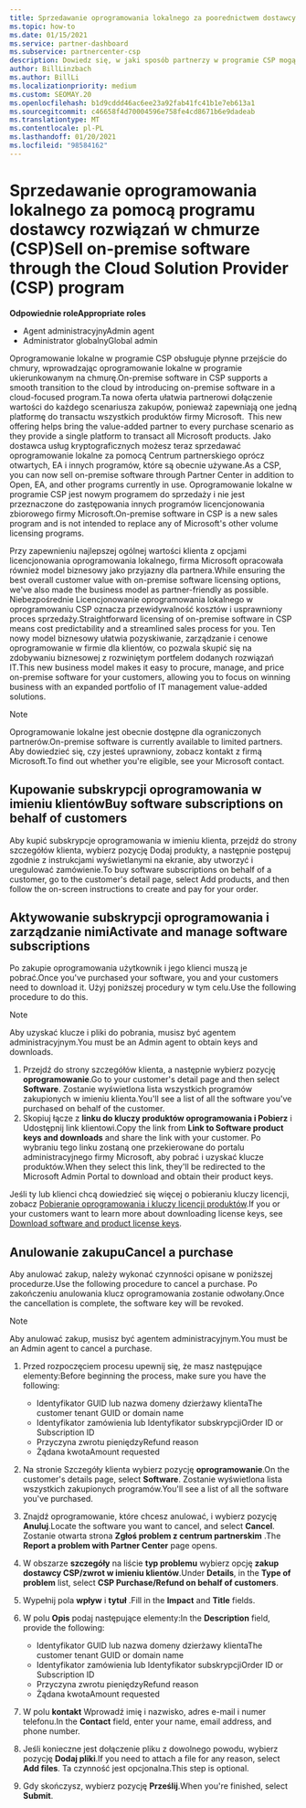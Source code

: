 ```yaml
---
title: Sprzedawanie oprogramowania lokalnego za poorednictwem dostawcy usług kryptograficznych
ms.topic: how-to
ms.date: 01/15/2021
ms.service: partner-dashboard
ms.subservice: partnercenter-csp
description: Dowiedz się, w jaki sposób partnerzy w programie CSP mogą kupować, sprzedawać i anulować subskrypcje oprogramowania lokalnego w imieniu klientów w centrum partnerskim.
author: BillLinzbach
ms.author: BillLi
ms.localizationpriority: medium
ms.custom: SEOMAY.20
ms.openlocfilehash: b1d9cddd46ac6ee23a92fab41fc41b1e7eb613a1
ms.sourcegitcommit: c46658f4d70004596e758fe4cd8671b6e9dadeab
ms.translationtype: MT
ms.contentlocale: pl-PL
ms.lasthandoff: 01/20/2021
ms.locfileid: "98584162"
---
```

# <a name="sell-on-premise-software-through-the-cloud-solution-provider-csp-program"></a><span data-ttu-id="bf08d-103">Sprzedawanie oprogramowania lokalnego za pomocą programu dostawcy rozwiązań w chmurze (CSP)</span><span class="sxs-lookup"><span data-stu-id="bf08d-103">Sell on-premise software through the Cloud Solution Provider (CSP) program</span></span>

<span data-ttu-id="bf08d-104">**Odpowiednie role**</span><span class="sxs-lookup"><span data-stu-id="bf08d-104">**Appropriate roles**</span></span>

- <span data-ttu-id="bf08d-105">Agent administracyjny</span><span class="sxs-lookup"><span data-stu-id="bf08d-105">Admin agent</span></span>
- <span data-ttu-id="bf08d-106">Administrator globalny</span><span class="sxs-lookup"><span data-stu-id="bf08d-106">Global admin</span></span>

<span data-ttu-id="bf08d-107">Oprogramowanie lokalne w programie CSP obsługuje płynne przejście do chmury, wprowadzając oprogramowanie lokalne w programie ukierunkowanym na chmurę.</span><span class="sxs-lookup"><span data-stu-id="bf08d-107">On-premise software in CSP supports a smooth transition to the cloud by introducing on-premise software in a cloud-focused program.</span></span><span data-ttu-id="bf08d-108">Ta nowa oferta ułatwia partnerowi dołączenie wartości do każdego scenariusza zakupów, ponieważ zapewniają one jedną platformę do transactu wszystkich produktów firmy Microsoft.</span><span class="sxs-lookup"><span data-stu-id="bf08d-108">  This new offering helps bring the value-added partner to every purchase scenario as they provide a single platform to transact all Microsoft products.</span></span> <span data-ttu-id="bf08d-109">Jako dostawca usług kryptograficznych możesz teraz sprzedawać oprogramowanie lokalne za pomocą Centrum partnerskiego oprócz otwartych, EA i innych programów, które są obecnie używane.</span><span class="sxs-lookup"><span data-stu-id="bf08d-109">As a CSP, you can now sell on-premise software through Partner Center in addition to Open, EA, and other programs currently in use.</span></span> <span data-ttu-id="bf08d-110">Oprogramowanie lokalne w programie CSP jest nowym programem do sprzedaży i nie jest przeznaczone do zastępowania innych programów licencjonowania zbiorowego firmy Microsoft.</span><span class="sxs-lookup"><span data-stu-id="bf08d-110">On-premise software in CSP is a new sales program and is not intended to replace any of Microsoft's other volume licensing programs.</span></span> 
 
<span data-ttu-id="bf08d-111">Przy zapewnieniu najlepszej ogólnej wartości klienta z opcjami licencjonowania oprogramowania lokalnego, firma Microsoft opracowała również model biznesowy jako przyjazny dla partnera.</span><span class="sxs-lookup"><span data-stu-id="bf08d-111">While ensuring the best overall customer value with on-premise software licensing options, we've also made the business model as partner-friendly as possible.</span></span> <span data-ttu-id="bf08d-112">Niebezpośrednie Licencjonowanie oprogramowania lokalnego w oprogramowaniu CSP oznacza przewidywalność kosztów i usprawniony proces sprzedaży.</span><span class="sxs-lookup"><span data-stu-id="bf08d-112">Straightforward licensing of on-premise software in CSP means cost predictability and a streamlined sales process for you.</span></span> <span data-ttu-id="bf08d-113">Ten nowy model biznesowy ułatwia pozyskiwanie, zarządzanie i cenowe oprogramowanie w firmie dla klientów, co pozwala skupić się na zdobywaniu biznesowej z rozwiniętym portfelem dodanych rozwiązań IT.</span><span class="sxs-lookup"><span data-stu-id="bf08d-113">This new business model makes it easy to procure, manage, and price on-premise software for your customers, allowing you to focus on winning business with an expanded portfolio of IT management value-added solutions.</span></span> 

>[!NOTE]
><span data-ttu-id="bf08d-114">Oprogramowanie lokalne jest obecnie dostępne dla ograniczonych partnerów.</span><span class="sxs-lookup"><span data-stu-id="bf08d-114">On-premise software is currently available to limited partners.</span></span> <span data-ttu-id="bf08d-115">Aby dowiedzieć się, czy jesteś uprawniony, zobacz kontakt z firmą Microsoft.</span><span class="sxs-lookup"><span data-stu-id="bf08d-115">To find out whether you're eligible, see your Microsoft contact.</span></span> 


## <a name="buy-software-subscriptions-on-behalf-of-customers"></a><span data-ttu-id="bf08d-116">Kupowanie subskrypcji oprogramowania w imieniu klientów</span><span class="sxs-lookup"><span data-stu-id="bf08d-116">Buy software subscriptions on behalf of customers</span></span>

<span data-ttu-id="bf08d-117">Aby kupić subskrypcje oprogramowania w imieniu klienta, przejdź do strony szczegółów klienta, wybierz pozycję Dodaj produkty, a następnie postępuj zgodnie z instrukcjami wyświetlanymi na ekranie, aby utworzyć i uregulować zamówienie.</span><span class="sxs-lookup"><span data-stu-id="bf08d-117">To buy software subscriptions on behalf of a customer, go to the customer's detail page, select Add products, and then follow the on-screen instructions to create and pay for your order.</span></span>

## <a name="activate-and-manage-software-subscriptions"></a><span data-ttu-id="bf08d-118">Aktywowanie subskrypcji oprogramowania i zarządzanie nimi</span><span class="sxs-lookup"><span data-stu-id="bf08d-118">Activate and manage software subscriptions</span></span>

<span data-ttu-id="bf08d-119">Po zakupie oprogramowania użytkownik i jego klienci muszą je pobrać.</span><span class="sxs-lookup"><span data-stu-id="bf08d-119">Once you've purchased your software, you and your customers need to download it.</span></span> <span data-ttu-id="bf08d-120">Użyj poniższej procedury w tym celu.</span><span class="sxs-lookup"><span data-stu-id="bf08d-120">Use the following procedure to do this.</span></span> 

>[!NOTE]
><span data-ttu-id="bf08d-121">Aby uzyskać klucze i pliki do pobrania, musisz być agentem administracyjnym.</span><span class="sxs-lookup"><span data-stu-id="bf08d-121">You must be an Admin agent to obtain keys and downloads.</span></span>

1. <span data-ttu-id="bf08d-122">Przejdź do strony szczegółów klienta, a następnie wybierz pozycję **oprogramowanie**.</span><span class="sxs-lookup"><span data-stu-id="bf08d-122">Go to your customer's detail page and then select **Software**.</span></span> <span data-ttu-id="bf08d-123">Zostanie wyświetlona lista wszystkich programów zakupionych w imieniu klienta.</span><span class="sxs-lookup"><span data-stu-id="bf08d-123">You'll see a list of all the software you've purchased on behalf of the customer.</span></span>
2. <span data-ttu-id="bf08d-124">Skopiuj łącze z **linku do kluczy produktów oprogramowania i Pobierz** i Udostępnij link klientowi.</span><span class="sxs-lookup"><span data-stu-id="bf08d-124">Copy the link from **Link to Software product keys and downloads** and share the link with your customer.</span></span> <span data-ttu-id="bf08d-125">Po wybraniu tego linku zostaną one przekierowane do portalu administracyjnego firmy Microsoft, aby pobrać i uzyskać klucze produktów.</span><span class="sxs-lookup"><span data-stu-id="bf08d-125">When they select this link, they'll be redirected to the Microsoft Admin Portal to download and obtain their product keys.</span></span>

<span data-ttu-id="bf08d-126">Jeśli ty lub klienci chcą dowiedzieć się więcej o pobieraniu kluczy licencji, zobacz [Pobieranie oprogramowania i kluczy licencji produktów](https://go.microsoft.com/fwlink/p/?linkid=2152525).</span><span class="sxs-lookup"><span data-stu-id="bf08d-126">If you or your customers want to learn more about downloading license keys, see [Download software and product license keys](https://go.microsoft.com/fwlink/p/?linkid=2152525).</span></span>

## <a name="cancel-a-purchase"></a><span data-ttu-id="bf08d-127">Anulowanie zakupu</span><span class="sxs-lookup"><span data-stu-id="bf08d-127">Cancel a purchase</span></span>

<span data-ttu-id="bf08d-128">Aby anulować zakup, należy wykonać czynności opisane w poniższej procedurze.</span><span class="sxs-lookup"><span data-stu-id="bf08d-128">Use the following procedure to cancel a purchase.</span></span> <span data-ttu-id="bf08d-129">Po zakończeniu anulowania klucz oprogramowania zostanie odwołany.</span><span class="sxs-lookup"><span data-stu-id="bf08d-129">Once the cancellation is complete, the software key will be revoked.</span></span> 

>[!NOTE]
><span data-ttu-id="bf08d-130">Aby anulować zakup, musisz być agentem administracyjnym.</span><span class="sxs-lookup"><span data-stu-id="bf08d-130">You must be an Admin agent to cancel a purchase.</span></span> 

1.  <span data-ttu-id="bf08d-131">Przed rozpoczęciem procesu upewnij się, że masz następujące elementy:</span><span class="sxs-lookup"><span data-stu-id="bf08d-131">Before beginning the process, make sure you have the following:</span></span> 
    - <span data-ttu-id="bf08d-132">Identyfikator GUID lub nazwa domeny dzierżawy klienta</span><span class="sxs-lookup"><span data-stu-id="bf08d-132">The customer tenant GUID or domain name</span></span>
    - <span data-ttu-id="bf08d-133">Identyfikator zamówienia lub Identyfikator subskrypcji</span><span class="sxs-lookup"><span data-stu-id="bf08d-133">Order ID or Subscription ID</span></span>
    - <span data-ttu-id="bf08d-134">Przyczyna zwrotu pieniędzy</span><span class="sxs-lookup"><span data-stu-id="bf08d-134">Refund reason</span></span>
    - <span data-ttu-id="bf08d-135">Żądana kwota</span><span class="sxs-lookup"><span data-stu-id="bf08d-135">Amount requested</span></span>

2.  <span data-ttu-id="bf08d-136">Na stronie Szczegóły klienta wybierz pozycję **oprogramowanie**.</span><span class="sxs-lookup"><span data-stu-id="bf08d-136">On the customer's details page, select **Software**.</span></span> <span data-ttu-id="bf08d-137">Zostanie wyświetlona lista wszystkich zakupionych programów.</span><span class="sxs-lookup"><span data-stu-id="bf08d-137">You'll see a list of all the software you've purchased.</span></span> 

3.  <span data-ttu-id="bf08d-138">Znajdź oprogramowanie, które chcesz anulować, i wybierz pozycję **Anuluj**.</span><span class="sxs-lookup"><span data-stu-id="bf08d-138">Locate the software you want to cancel, and select **Cancel**.</span></span> <span data-ttu-id="bf08d-139">Zostanie otwarta strona **Zgłoś problem z centrum partnerskim** .</span><span class="sxs-lookup"><span data-stu-id="bf08d-139">The **Report a problem with Partner Center** page opens.</span></span> 

4.  <span data-ttu-id="bf08d-140">W obszarze **szczegóły** na liście **typ problemu** wybierz opcję **zakup dostawcy CSP/zwrot w imieniu klientów**.</span><span class="sxs-lookup"><span data-stu-id="bf08d-140">Under **Details**, in the **Type of problem** list, select **CSP Purchase/Refund on behalf of customers**.</span></span>

5.  <span data-ttu-id="bf08d-141">Wypełnij pola **wpływ** i **tytuł** .</span><span class="sxs-lookup"><span data-stu-id="bf08d-141">Fill in the **Impact** and **Title** fields.</span></span> 

6.  <span data-ttu-id="bf08d-142">W polu **Opis** podaj następujące elementy:</span><span class="sxs-lookup"><span data-stu-id="bf08d-142">In the **Description** field, provide the following:</span></span> 
    -   <span data-ttu-id="bf08d-143">Identyfikator GUID lub nazwa domeny dzierżawy klienta</span><span class="sxs-lookup"><span data-stu-id="bf08d-143">The customer tenant GUID or domain name</span></span>
    -   <span data-ttu-id="bf08d-144">Identyfikator zamówienia lub Identyfikator subskrypcji</span><span class="sxs-lookup"><span data-stu-id="bf08d-144">Order ID or Subscription ID</span></span>
    -   <span data-ttu-id="bf08d-145">Przyczyna zwrotu pieniędzy</span><span class="sxs-lookup"><span data-stu-id="bf08d-145">Refund reason</span></span>
    -   <span data-ttu-id="bf08d-146">Żądana kwota</span><span class="sxs-lookup"><span data-stu-id="bf08d-146">Amount requested</span></span>

7.  <span data-ttu-id="bf08d-147">W polu **kontakt** Wprowadź imię i nazwisko, adres e-mail i numer telefonu.</span><span class="sxs-lookup"><span data-stu-id="bf08d-147">In the **Contact** field, enter your name, email address, and phone number.</span></span> 

8.  <span data-ttu-id="bf08d-148">Jeśli konieczne jest dołączenie pliku z dowolnego powodu, wybierz pozycję **Dodaj pliki**.</span><span class="sxs-lookup"><span data-stu-id="bf08d-148">If you need to attach a file for any reason, select **Add files**.</span></span> <span data-ttu-id="bf08d-149">Ta czynność jest opcjonalna.</span><span class="sxs-lookup"><span data-stu-id="bf08d-149">This step is optional.</span></span> 

9.  <span data-ttu-id="bf08d-150">Gdy skończysz, wybierz pozycję **Prześlij**.</span><span class="sxs-lookup"><span data-stu-id="bf08d-150">When you're finished, select **Submit**.</span></span>